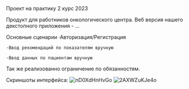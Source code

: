 Проект на практику 2 курс 2023

Продукт для работников онкологического центра. Веб версия нашего декстопного приложения - ...

Основные сценарии
    ·Авторизация/Регистрация
    
    ·Ввод рекомендаций по показателям вручную
    
    ·Ввод данных по пациентам вручную
  

Так же реализованно ограничение по обязанностям.

Скриншоты интерфейса:
![nD0XdHnHvGo](https://github.com/606LXRD/neuralWeb/assets/116348495/3b87fbe9-65ab-41dc-9114-9c9202ae0971)
![2AXWZuKJe4o](https://github.com/606LXRD/neuralWeb/assets/116348495/31a388b7-34e1-4027-985f-21007baff616)
